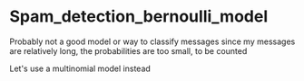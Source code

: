 # Spam_detection_bernoulli_model


<p>Probably not a good model or way to classify messages since my messages are relatively long, the probabilities are too small, to be counted</p>
<p>Let's use a multinomial model instead </p>
